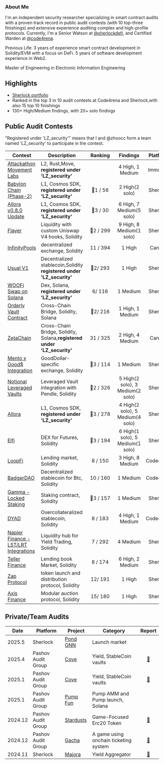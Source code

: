 

### About Me

I'm an independent security researcher specializing in smart contract audits with a proven track record in public audit contests (with 10 top-three finishings) and extensive experience auditing complex and high-profile protocols. Currently, I'm a Senior Watson at [@sherlockdefi](https://twitter.com/sherlockdefi), and Certified Warden at [@code4rena](https://twitter.com/code4rena).

Previous Life: 3 years of experience smart contract development in Solidity/EVM with a focus on DeFi. 5 years of software development experience in Web2.

Master of Engineering in Electronic Information Engineering


## Highlights

- [Sherlock portfolio](https://audits.sherlock.xyz/watson/LZ_security)
- Ranked in the top 3 in 10 audit contests at Code4rena and Sherlock,with also 15 top 10 finishings
- 130+ High/Medium findings, with 20+ solo findings

## Public Audit Contests
​"Registered under 'LZ_security'"​​ means that I and @zhoocc form a team named ​​'LZ_security'​​ to participate in the contest.


| Contest                              | Description                                                  | &nbsp;&nbsp;Ranking&nbsp;&nbsp; | Findings| Platform  | Date |
| ------------------------------------ | ------------------------------------------------------------ | :-----------------------------------------: | :-------:| :-------: | :--: |
| [Attackathon Movement Labs](https://immunefi.com/audit-competition/movement-labs-attackathon/information/?utm_source=explore_results)                         | L2, Rust,Move,  **registered under 'LZ_security'**  |                         | 4 High, 1 Medium | Immunefi   | 2025.03 |
| [Babylon Chain (Phase-2)](https://audits.sherlock.xyz/contests/677/leaderboard)                         | L1, Cosmos SDK, **registered under 'LZ_security'**  |                  🥇1  / 56                 | 2 High(2 solo) | Sherlock   | 2025.02 |
| [Allora v0.8.0 Update](https://audits.sherlock.xyz/contests/728/leaderboard)                         | L1, Cosmos SDK, **registered under 'LZ_security'**  |                  🥉3  / 30                 | 6 High, 7 Medium(5 solo) | Sherlock   | 2025.01 |
| [Flayer](https://audits.sherlock.xyz/contests/468?filter=questions)                         | Liquidity  with custom Uniswap V4 hooks, Solidity |                  🥈2  / 299                 | 9 High, 8 Medium(1 solo)  | Sherlock  | 2024.10 |
| [InfinityPools](https://cantina.xyz/competitions/5617fffa-4b67-42a7-a9f5-dad93627faa3/leaderboard)                         | decentralized exchange, Solidity |                  11  / 394                | 1 High | Cantina  | 2024.10 |
| [Usual V1](https://audits.sherlock.xyz/contests/575?filter=questions)                                | Decentralized stablecoin,Solidity **registered under 'LZ_security'** |                  🥈2/ 293            | 1 High      | Sherlock  | 2024.10 |
| [WOOFi Swap on Solana](https://audits.sherlock.xyz/contests/535/leaderboard)                                |Dex, Solana, **registered under 'LZ_security'**|                  6/ 116          |  1 Medium          | Sherlock  | 2024.09 |
| [Orderly Vault Contract](https://audits.sherlock.xyz/contests/524?filter=questions)                                | Cross-Chain Bridge, Solidity, Solana |                  🥈2/ 216          | 1 High, 1 Medium          | Sherlock  | 2024.09 |
| [ZetaChain](https://cantina.xyz/competitions/80a33cf0-ad69-4163-a269-d27756aacb5e)                         | Cross-Chain Bridge, Solidity, Solana,**registered under 'LZ_security'** |                  31 / 325                | 2 High, 4 Medium  | Cantina  | 2024.08 |
| [Mento x Good$ Integration](https://audits.sherlock.xyz/contests/598?filter=questions)                         | GoodDollar-specific exchange, Solidity |                  🥉3 / 114                | 1 Medium    | Sherlock  | 2024.08 |
| [Notional Leveraged Vaults](https://audits.sherlock.xyz/contests/446?filter=questions)                         | Leveraged Vault integration with Pendle, Solidity |                  🥈2 / 326             | 5 High(2 solo), 3 Medium(2 solo)       | Sherlock  | 2024.07 |
| [Allora](https://audits.sherlock.xyz/contests/454?filter=questions)      | L1, Cosmos SDK, **registered under 'LZ_security'** |                  🥉3 / 278                | 4 High(2 solo), 5 Medium(4 solo)    | Sherlock  | 2024.06 |
| [Elfi](https://audits.sherlock.xyz/contests/329?filter=questions)                         | DEX for Futures, Solidity |                  🥉3 / 194             | 6 High(1 solo), 5 Medium(1 solo)       | Sherlock  | 2024.05 |
| [LoopFi](https://code4rena.com/audits/2024-07-loopfi)                         | Lending market, Solidity  |                  8 / 150                 | 3 High, 8 Medium  | Code4rena  | 2024.07 |
| [BadgerDAO](https://code4rena.com/audits/2024-06-ebtc-zap-router)                         | Decentralized stablecoin for Btc, Solidity  |                  10 / 160                 | 1 Medium  | Code4rena  | 2024.06 |
| [Gamma - Locked Staking](https://audits.sherlock.xyz/contests/330?filter=questions)                                 | Staking contract, Solidity  |                  🥉3 / 157                 | 1 Medium | Sherlock  | 2024.05 |
| [DYAD](https://code4rena.com/audits/2024-04-dyad)                                | Overcollateralized stablecoin, Solidity |                  8 / 183                 | 4 High, 1 Medium  | Code4rena  | 2024.04 |
| [Napier Finance - LST/LRT Integrations](https://audits.sherlock.xyz/contests/369?filter=questions)                                 | Liquidity hub for Yield Trading, Solidity   |                  7 / 292                 | 4 Medium   | Sherlock  | 2024.05 |
| [Teller Finance](https://audits.sherlock.xyz/contests/295/leaderboard?filter=questions)                       | Lending book Market, Solidity  |                  8 / 174                  | 6 High, 2 Medium  | Sherlock  | 2024.04 |
| [Zap Protocol](https://audits.sherlock.xyz/contests/243?filter=questions)                                  |  token launch and distribution protocol, Solidity  |                  12/ 191                 | 1 High    | Sherlock  | 2024.03 |
| [Axis Finance](https://audits.sherlock.xyz/contests/206?filter=questions)                                | Modular auction protocol, Solidity  |                  15/ 180                  | 1 High  | Sherlock  | 2024.03 |


## Private/Team Audits


| Date    | Platform 	 | Project                              | Category                                         	           | Report   	|
| ------- | ---------	 | ------------------------------------ | ----------------------------------				 		   | :--:	  	|
| 2025.5  | Sherlock	 | [Pond GNN]()		              | Launch market											 | 			  |
| 2025.4  | Pashov Audit Group	 | [Cove](https://www.cove.finance/)		              | Yield, StableCoin vaults												 | 		[📑](https://github.com/Storm-Labs-Inc/cove-audits/blob/master/2025-04-19%5FPashov%5FCove.pdf)  |
| 2025.1  | Pashov Audit Group	 | [Cove](https://www.cove.finance/)		              | Yield, StableCoin vaults												 | 		[📑](https://github.com/Storm-Labs-Inc/cove-audits/blob/master/2025-01-16%5FPashov%5FCove.pdf)	  |
| 2025.1  | Pashov Audit Group   | [Pump Fun](https://pump.fun/)                          | Pump AMM and Pump launch, Solana													 | 			  |
| 2024.12 | Pashov Audit Group	 | [Stardusts](https://www.stardust.gg/)		                      | Game-Focused Erc20 Token				| 	[📑](https://github.com/pashov/audits/blob/master/team/pdf/Stardusts-security-review_2024-12-19.pdf)	  |
| 2024.12 | Pashov Audit Group 	 | [Gacha]()                 	      | A game  using  onchain ticketing system			 							 |		[📑](https://github.com/pashov/audits/blob/master/team/pdf/Gacha-security-review_2025-01-27.pdf)	  |
| 2024.11 | Sherlock 	 | [Majora](https://majora.finance/)                         | Yield Aggregator											 | [📑](https://majora.finance/security/sherlock-report.pdf)	|

